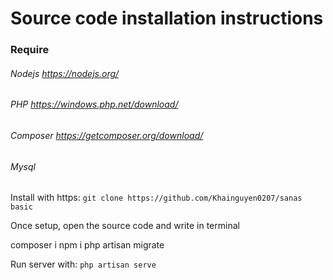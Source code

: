# Source code installation instructions

### Require
###### Nodejs https://nodejs.org/
###### PHP https://windows.php.net/download/
###### Composer https://getcomposer.org/download/
###### Mysql



Install with https: ```git clone https://github.com/Khainguyen0207/sanas basic```

Once setup, open the source code and write in terminal

composer i
npm i
php artisan migrate

Run server with:  ```php artisan serve```
